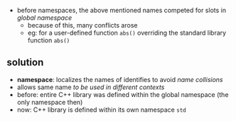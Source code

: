 - before namespaces, the above mentioned names competed for slots in *global namespace*
	- because of this, many conflicts arose
	- eg: for a user-defined function `abs()` overriding the standard library function `abs()` 
## solution
- **namespace**: localizes the names of identifies to avoid *name collisions*
- allows same name *to be used in different contexts*
- before: entire C++ library was defined within the global namespace (the only namespace then)
- now: C++ library is defined within its own namespace `std`